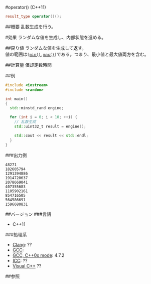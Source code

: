 #operator() (C++11)
```cpp
result_type operator()();
```

##概要
乱数生成を行う。


#効果
ランダムな値を生成し、内部状態を進める。


##戻り値
ランダムな値を生成して返す。  
値の範囲は`[`[`min()`](./min.md), [`max()`](.max.md)`]`である。つまり、最小値と最大値両方を含む。


##計算量
償却定数時間


##例
```cpp
#include <iostream>
#include <random>

int main()
{
  std::minstd_rand engine;

  for (int i = 0; i < 10; ++i) {
    // 乱数生成
    std::uint32_t result = engine();

    std::cout << result << std::endl;
  }
}
```


###出力例
```
48271
182605794
1291394886
1914720637
2078669041
407355683
1105902161
854716505
564586691
1596680831
```

##バージョン
###言語
- C++11

###処理系
- [Clang](/implementation#clang.md): ??
- [GCC](/implementation#gcc.md): 
- [GCC, C++0x mode](/implementation#gcc.md): 4.7.2
- [ICC](/implementation#icc.md): ??
- [Visual C++](/implementation#visual_cpp.md) ??


##参照


